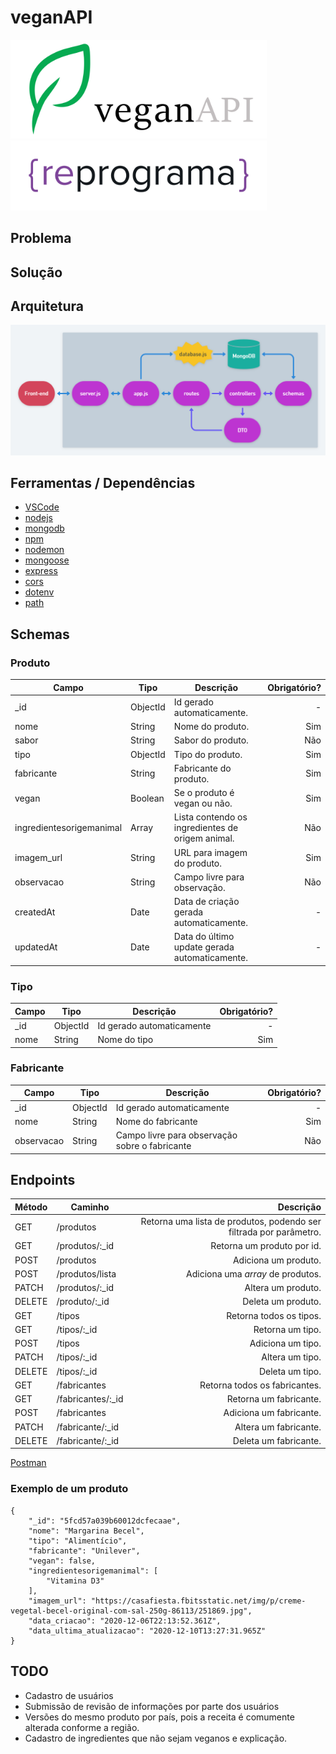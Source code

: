 # veganAPI

<img src="img/veganapi_logo.png" width="410"/> <img src="img/reprograma_logo.png" width="410"/>

## Problema

## Solução

## Arquitetura

![Arquitetura](img/api.png)

## Ferramentas / Dependências

 - [VSCode](https://code.visualstudio.com/)
 - [nodejs](https://nodejs.org/)
 - [mongodb](https://www.mongodb.com/)
 - [npm](https://www.npmjs.com/)
 - [nodemon](https://www.npmjs.com/package/nodemon)
 - [mongoose](https://www.npmjs.com/package/mongoose)
 - [express](https://www.npmjs.com/package/express)
 - [cors](https://www.npmjs.com/package/cors)
 - [dotenv](https://www.npmjs.com/package/dotenv)
 - [path](https://www.npmjs.com/package/path)

## Schemas

### Produto
Campo | Tipo | Descrição | Obrigatório?
----- | ---- | --------- | -----------:
_id | ObjectId | Id gerado automaticamente. | -
nome | String | Nome do produto. | Sim
sabor | String | Sabor do produto. | Não
tipo | ObjectId | Tipo do produto. | Sim
fabricante | String | Fabricante do produto. | Sim
vegan | Boolean | Se o produto é vegan ou não. | Sim
ingredientesorigemanimal | Array | Lista contendo os ingredientes de origem animal. | Não
imagem_url | String | URL para imagem do produto. | Sim
observacao | String | Campo livre para observação. | Não
createdAt | Date | Data de criação gerada automaticamente. | -
updatedAt | Date | Data do último update gerada automaticamente. | -

### Tipo
Campo | Tipo | Descrição | Obrigatório?
------ | ------- | --------- | ---------:
_id | ObjectId | Id gerado automaticamente | -
nome | String | Nome do tipo | Sim

### Fabricante
Campo | Tipo | Descrição | Obrigatório?
------ | ------- | --------- | ---------:
_id | ObjectId | Id gerado automaticamente | -
nome | String | Nome do fabricante | Sim
observacao | String | Campo livre para observação sobre o fabricante | Não

## Endpoints

Método | Caminho | Descrição
------ | ------- | ---------:
GET | /produtos | Retorna uma lista de produtos, podendo ser filtrada por parâmetro.
GET | /produtos/:_id | Retorna um produto por id.
POST | /produtos | Adiciona um produto.
POST | /produtos/lista | Adiciona uma _array_ de produtos.
PATCH | /produtos/:_id | Altera um produto.
DELETE | /produto/:_id | Deleta um produto.
GET | /tipos | Retorna todos os tipos.
GET | /tipos/:_id | Retorna um tipo.
POST | /tipos | Adiciona um tipo.
PATCH | /tipos/:_id | Altera um tipo.
DELETE | /tipos/:_id | Deleta um tipo.
GET | /fabricantes | Retorna todos os fabricantes.
GET | /fabricantes/:_id | Retorna um fabricante.
POST | /fabricantes | Adiciona um fabricante.
PATCH | /fabricante/:_id | Altera um fabricante.
DELETE | /fabricante/:_id | Deleta um fabricante.

[Postman](https://documenter.getpostman.com/view/10647633/TVmV4YvT)

### Exemplo de um produto

```
{
    "_id": "5fcd57a039b60012dcfecaae",
    "nome": "Margarina Becel",
    "tipo": "Alimentício",
    "fabricante": "Unilever",
    "vegan": false,
    "ingredientesorigemanimal": [
        "Vitamina D3"
    ],
    "imagem_url": "https://casafiesta.fbitsstatic.net/img/p/creme-vegetal-becel-original-com-sal-250g-86113/251869.jpg",
    "data_criacao": "2020-12-06T22:13:52.361Z",
    "data_ultima_atualizacao": "2020-12-10T13:27:31.965Z"
}
```

## TODO

- Cadastro de usuários
- Submissão de revisão de informações por parte dos usuários
- Versões do mesmo produto por país, pois a receita é comumente alterada conforme a região.
- Cadastro de ingredientes que não sejam veganos e explicação.